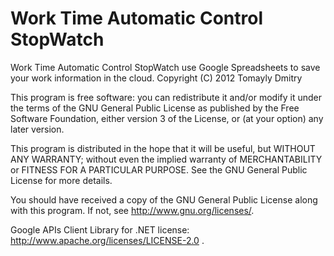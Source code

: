 Work Time Automatic Control StopWatch
===========
Work Time Automatic Control StopWatch use Google Spreadsheets to save your work information in the cloud.
Copyright (C) 2012  Tomayly Dmitry

This program is free software: you can redistribute it and/or modify
it under the terms of the GNU General Public License as published by
the Free Software Foundation, either version 3 of the License, or
(at your option) any later version.

This program is distributed in the hope that it will be useful,
but WITHOUT ANY WARRANTY; without even the implied warranty of
MERCHANTABILITY or FITNESS FOR A PARTICULAR PURPOSE.  See the
GNU General Public License for more details.

You should have received a copy of the GNU General Public License
along with this program.  If not, see http://www.gnu.org/licenses/.

Google APIs Client Library for .NET license: http://www.apache.org/licenses/LICENSE-2.0 .
